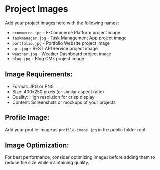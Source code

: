 # Project Images

Add your project images here with the following names:

- `ecommerce.jpg` - E-Commerce Platform project image
- `taskmanager.jpg` - Task Management App project image
- `portfolio.jpg` - Portfolio Website project image
- `api.jpg` - REST API Service project image
- `weather.jpg` - Weather Dashboard project image
- `blog.jpg` - Blog CMS project image

## Image Requirements:

- Format: JPG or PNG
- Size: 400x250 pixels (or similar aspect ratio)
- Quality: High resolution for crisp display
- Content: Screenshots or mockups of your projects

## Profile Image:

Add your profile image as `profile-image.jpg` in the public folder root.

## Image Optimization:

For best performance, consider optimizing images before adding them to reduce file size while maintaining quality.

